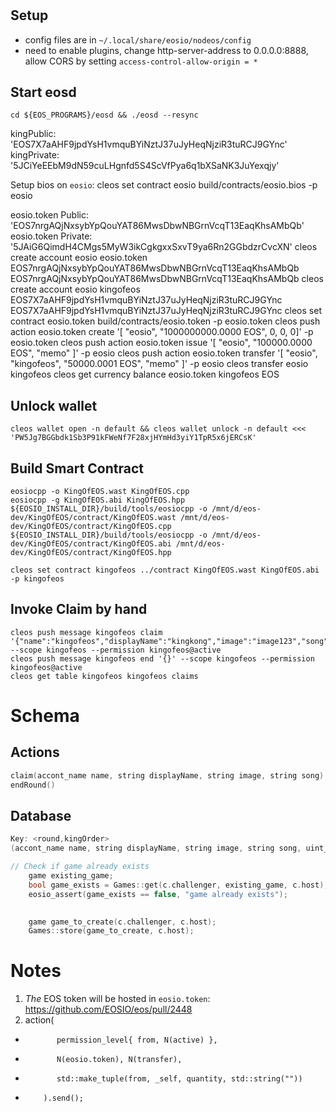 #

## Setup
* config files are in `~/.local/share/eosio/nodeos/config`
* need to enable plugins, change http-server-address to 0.0.0.0:8888, allow CORS by setting `access-control-allow-origin = *` 
## Start eosd
```
cd ${EOS_PROGRAMS}/eosd && ./eosd --resync
```

kingPublic: 'EOS7X7aAHF9jpdYsH1vmquBYiNztJ37uJyHeqNjziR3tuRCJ9GYnc'
kingPrivate: '5JCiYeEEbM9dN59cuLHgnfd5S4ScVfPya6q1bXSaNK3JuYexqjy'

Setup bios on `eosio`:
cleos set contract eosio build/contracts/eosio.bios -p eosio

eosio.token Public: 'EOS7nrgAQjNxsybYpQouYAT86MwsDbwNBGrnVcqT13EaqKhsAMbQb'
eosio.token Private: '5JAiG6QimdH4CMgs5MyW3ikCgkgxxSxvT9ya6Rn2GGbdzrCvcXN'
cleos create account eosio eosio.token  EOS7nrgAQjNxsybYpQouYAT86MwsDbwNBGrnVcqT13EaqKhsAMbQb EOS7nrgAQjNxsybYpQouYAT86MwsDbwNBGrnVcqT13EaqKhsAMbQb
cleos create account eosio kingofeos  EOS7X7aAHF9jpdYsH1vmquBYiNztJ37uJyHeqNjziR3tuRCJ9GYnc EOS7X7aAHF9jpdYsH1vmquBYiNztJ37uJyHeqNjziR3tuRCJ9GYnc
cleos set contract eosio.token build/contracts/eosio.token -p eosio.token
cleos push action eosio.token create '[ "eosio", "1000000000.0000 EOS", 0, 0, 0]' -p eosio.token
cleos push action eosio.token issue '[ "eosio", "100000.0000 EOS", "memo" ]' -p eosio
cleos push action eosio.token transfer '[ "eosio", "kingofeos", "50000.0001 EOS", "memo" ]' -p eosio
cleos transfer eosio kingofeos 
cleos get currency balance eosio.token kingofeos EOS

## Unlock wallet
```
cleos wallet open -n default && cleos wallet unlock -n default <<< 'PW5Jg7BGGbdk1Sb3P91kFWeNf7F28xjHYmHd3yiY1TpR5x6jERCsK'
```
## Build Smart Contract
```
eosiocpp -o KingOfEOS.wast KingOfEOS.cpp
eosiocpp -g KingOfEOS.abi KingOfEOS.hpp
${EOSIO_INSTALL_DIR}/build/tools/eosiocpp -o /mnt/d/eos-dev/KingOfEOS/contract/KingOfEOS.wast /mnt/d/eos-dev/KingOfEOS/contract/KingOfEOS.cpp
${EOSIO_INSTALL_DIR}/build/tools/eosiocpp -o /mnt/d/eos-dev/KingOfEOS/contract/KingOfEOS.abi /mnt/d/eos-dev/KingOfEOS/contract/KingOfEOS.hpp

cleos set contract kingofeos ../contract KingOfEOS.wast KingOfEOS.abi -p kingofeos
```


## Invoke Claim by hand
```
cleos push message kingofeos claim '{"name":"kingofeos","displayName":"kingkong","image":"image123","song":"song123"}' --scope kingofeos --permission kingofeos@active
cleos push message kingofeos end '{}' --scope kingofeos --permission kingofeos@active
cleos get table kingofeos kingofeos claims
```

# Schema
## Actions
```cpp
claim(accont_name name, string displayName, string image, string song) /* EOS price */
endRound()
```

## Database
```cpp
Key: <round,kingOrder>
(accont_name name, string displayName, string image, string song, uint_64t coronationBlockNumber)

// Check if game already exists
    game existing_game;
    bool game_exists = Games::get(c.challenger, existing_game, c.host);
    eosio_assert(game_exists == false, "game already exists");

    
    game game_to_create(c.challenger, c.host);
    Games::store(game_to_create, c.host);
```

# Notes
1. _The_ EOS token will be hosted in `eosio.token`: https://github.com/EOSIO/eos/pull/2448
1. action(
+            permission_level{ from, N(active) },
+            N(eosio.token), N(transfer),
+            std::make_tuple(from, _self, quantity, std::string(""))
+         ).send();